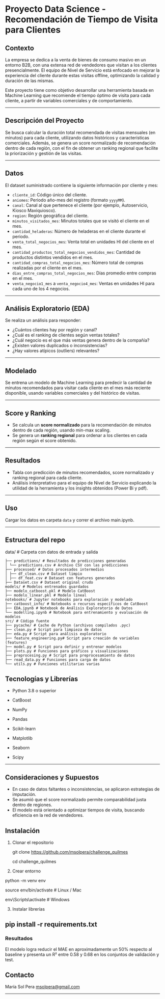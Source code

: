 # Proyecto Data Science - Recomendación de Tiempo de Visita para Clientes

## Contexto

La empresa se dedica a la venta de bienes de consumo masivo en un entorno B2B, con una extensa red de vendedores que visitan a los clientes presencialmente. El equipo de Nivel de Servicio está enfocado en mejorar la experiencia del cliente durante estas visitas offline, optimizando la calidad y duración de las mismas.

Este proyecto tiene como objetivo desarrollar una herramienta basada en Machine Learning que recomiende el tiempo óptimo de visita para cada cliente, a partir de variables comerciales y de comportamiento.

---

## Descripción del Proyecto

Se busca calcular la duración total recomendada de visitas mensuales (en minutos) para cada cliente, utilizando datos históricos y características comerciales. Además, se genera un score normalizado de recomendación dentro de cada región, con el fin de obtener un ranking regional que facilite la priorización y gestión de las visitas.

---

## Datos

El dataset suministrado contiene la siguiente información por cliente y mes:

- `cliente_id`: Código único del cliente.
- `aniomes`: Periodo año-mes del registro (formato `yyyyMM`).
- `canal`: Canal al que pertenece el cliente (por ejemplo, Autoservicio, Kiosco Maxiquiosco).
- `region`: Región geográfica del cliente.
- `minutos_visitados_mes`: Minutos totales que se visitó el cliente en el mes.
- `cantidad_heladeras`: Número de heladeras en el cliente durante el periodo.
- `venta_total_negocios_mes`: Venta total en unidades Hl del cliente en el mes.
- `cantidad_productos_total_negocios_vendidos_mes`: Cantidad de productos distintos vendidos en el mes.
- `cantidad_compras_total_negocios_mes`: Número total de compras realizadas por el cliente en el mes.
- `dias_entre_compras_total_negocios_mes`: Días promedio entre compras en el mes.
- `venta_negocio1_mes` a `venta_negocio4_mes`: Ventas en unidades Hl para cada uno de los 4 negocios.

---

## Análisis Exploratorio (EDA)

Se realiza un análisis para responder:

- ¿Cuántos clientes hay por región y canal?
- ¿Cuál es el ranking de clientes según ventas totales?
- ¿Cuál negocio es el que más ventas genera dentro de la compañía?
- ¿Existen valores duplicados o inconsistencias?
- ¿Hay valores atípicos (outliers) relevantes?

---

## Modelado

Se entrena un modelo de Machine Learning para predecir la cantidad de minutos recomendados para visitar cada cliente en el mes más reciente disponible, usando variables comerciales y del histórico de visitas.

---

## Score y Ranking

- Se calcula un **score normalizado** para la recomendación de minutos dentro de cada región, usando min-max scaling.
- Se genera un **ranking regional** para ordenar a los clientes en cada región según el score obtenido.

---

## Resultados

- Tabla con predicción de minutos recomendados, score normalizado y ranking regional para cada cliente.
- Análisis interpretativo para el equipo de Nivel de Servicio explicando la utilidad de la herramienta y los insights obtenidos (Power Bi y pdf).
  

---

## Uso

Cargar los datos en carpeta `data`  y correr el archivo main.ipynb.


---

## Estructura del repo

data/ # Carpeta con datos de entrada y salida

    ├── predictions/ # Resultados de predicciones generadas
    │ └── predictions.csv # Archivo CSV con las predicciones
    ├── processed/ # Datos procesados intermedios
    │ ├── df_clean.csv # Dataset limpio
    │ ├── df_feat.csv # Dataset con features generados
    ├── Dataset.csv # Dataset original crudo
    models/ # Modelos entrenados guardados
    ├── modelo_catboost.pkl # Modelo CatBoost 
    ├── modelo_linear.pkl # Modelo lineal 
    notebooks/ # Jupyter notebooks para exploración y modelado
    ├── catboost_info/ # Notebooks o recursos específicos de CatBoost
    ├── EDA.ipynb # Notebook de Análisis Exploratorio de Datos
    └── modelling.ipynb # Notebook para entrenamiento y evaluación de modelos
    src/ # Código fuente
    ├── pycache/ # Cache de Python (archivos compilados .pyc)
    ├── clean.py # Script para limpieza de datos
    ├── eda.py # Script para análisis exploratorio
    ├── feature_engineering.py# Script para creación de variables (features)
    ├── model.py # Script para definir y entrenar modelos
    ├── plots.py # Funciones para gráficos y visualizaciones
    ├── preprocesing.py # Script para preprocesamiento de datos 
    ├── read_data.py # Funciones para carga de datos
    └── utils.py # Funciones utilitarias varias

## Tecnologías y Librerías

- Python 3.8 o superior

- CatBoost

- NumPy

- Pandas

- Scikit-learn

- Matplotlib

- Seaborn

- Scipy

---

## Consideraciones y Supuestos

- En caso de datos faltantes o inconsistencias, se aplicaron estrategias de imputación.
- Se asumió que el score normalizado permite comparabilidad justa dentro de regiones.
- El modelo está orientado a optimizar tiempos de visita, buscando eficiencia en la red de vendedores.

## Instalación

1. Clonar el repositorio

    git clone https://github.com/msolpera/challenge_quilmes

    cd challenge_quilmes

2. Crear entorno

python -m venv env

source env/bin/activate      # Linux / Mac

env\Scripts\activate         # Windows

3. Instalar librerías

pip install -r requirements.txt
---

### Resultados
El modelo logra reducir el MAE en aproximadamente un 50% respecto al baseline y presenta un R² entre 0.58 y 0.68 en los conjuntos de validación y test.

## Contacto
María Sol Pera
msolpera@gmail.com

---





